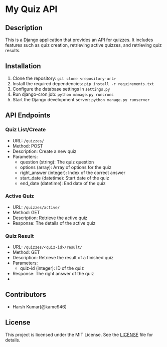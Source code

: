 # My Quiz API

## Description
This is a Django application that provides an API for quizzes. It includes features such as quiz creation, retrieving active quizzes, and retrieving quiz results.

## Installation
1. Clone the repository: `git clone <repository-url>`
2. Install the required dependencies: `pip install -r requirements.txt`
3. Configure the database settings in `settings.py`
4. Run django-cron job: `python manage.py runcrons`
5. Start the Django development server: `python manage.py runserver`

## API Endpoints

### Quiz List/Create
- URL: `/quizzes/`
- Method: POST
- Description: Create a new quiz
- Parameters:
    - question (string): The quiz question
    - options (array): Array of options for the quiz
    - right_answer (integer): Index of the correct answer
    - start_date (datetime): Start date of the quiz
    - end_date (datetime): End date of the quiz

### Active Quiz
- URL: `/quizzes/active/`
- Method: GET
- Description: Retrieve the active quiz
- Response: The details of the active quiz

### Quiz Result
- URL: `/quizzes/<quiz-id>/result/`
- Method: GET
- Description: Retrieve the result of a finished quiz
- Parameters:
    - quiz-id (integer): ID of the quiz
- Response: The right answer of the quiz
- 
## Contributors
- Harsh Kumar(@kame946)

## License
This project is licensed under the MIT License. See the [LICENSE](LICENSE) file for details.

